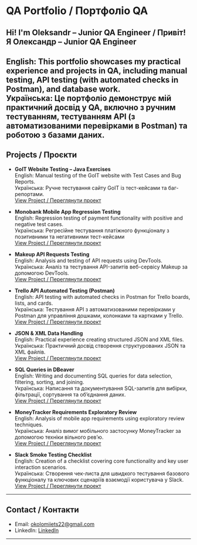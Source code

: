# QA Portfolio / Портфоліо QA

## Hi! I'm Oleksandr – Junior QA Engineer / Привіт! Я Олександр – Junior QA Engineer
English: This portfolio showcases my practical experience and projects in QA, including manual testing, API testing (with automated checks in Postman), and database work.  
Українська: Це портфоліо демонструє мій практичний досвід у QA, включно з ручним тестуванням, тестуванням API (з автоматизованими перевірками в Postman) та роботою з базами даних.
---

## Projects / Проєкти

- **GoIT Website Testing – Java Exercises**  
  English: Manual testing of the GoIT website with Test Cases and Bug Reports.  
  Українська: Ручне тестування сайту GoIT із тест-кейсами та баг-репортами.   
  [View Project / Переглянути проект](./goit-website-testing/README.md)

- **Monobank Mobile App Regression Testing**  
  English: Regression testing of payment functionality with positive and negative test cases.  
  Українська: Регресійне тестування платіжного функціоналу з позитивними та негативними тест-кейсами  
  [View Project / Переглянути проект](./monobank-positive-negative/README.md)

- **Makeup API Requests Testing**  
  English: Analysis and testing of API requests using DevTools.  
  Українська: Аналіз та тестування API-запитів веб-сервісу Makeup за допомогою DevTools.  
  [View Project / Переглянути проект](./makeup-api-testing/README.md)

- **Trello API Automated Testing (Postman)**  
  English: API testing with automated checks in Postman for Trello boards, lists, and cards.  
  Українська: Тестування API з автоматизованими перевірками у Postman для управління дошками, колонками та картками у Trello.   
  [View Project / Переглянути проект](./postman-trello/README.md)

- **JSON & XML Data Handling**  
  English: Practical experience creating structured JSON and XML files.  
  Українська: Практичний досвід створення структурованих JSON та XML файлів.  
  [View Project / Переглянути проект](./xml-json-code/README.md)

- **SQL Queries in DBeaver**  
  English: Writing and documenting SQL queries for data selection, filtering, sorting, and joining.  
  Українська: Написання та документування SQL-запитів для вибірки, фільтрації, сортування та об’єднання даних.  
  [View Project / Переглянути проект](./sql-dbeaver//README.md)

- **MoneyTracker Requirements Exploratory Review**  
  English: Analysis of mobile app requirements using exploratory review techniques.  
  Українська: Аналіз вимог мобільного застосунку MoneyTracker за допомогою техніки вільного рев’ю.  
  [View Project / Переглянути проект](./review/README.md)

- **Slack Smoke Testing Checklist**  
  English: Creation of a checklist covering core functionality and key user interaction scenarios.  
  Українська: Створення чек-листа для швидкого тестування базового функціоналу та ключових сценаріїв взаємодії користувача у Slack.  
  [View Project / Переглянути проект](./slack-checklist/README.md)

---

## Contact / Контакти

- Email: okolomiiets22@gmail.com  
- LinkedIn: [LinkedIn](https://www.linkedin.com/in/oleksandr-kolomiiets)

---
